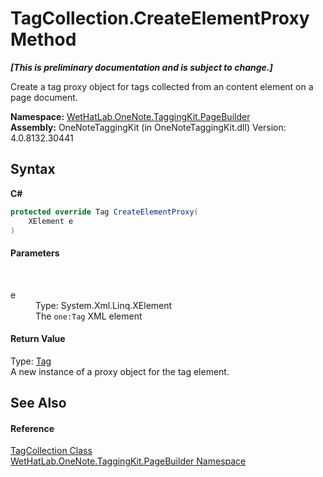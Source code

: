# TagCollection.CreateElementProxy Method 
 _**\[This is preliminary documentation and is subject to change.\]**_

Create a tag proxy object for tags collected from an content element on a page document.

**Namespace:**&nbsp;<a href="56352230-71f2-f4b7-63a8-983965663af5.md">WetHatLab.OneNote.TaggingKit.PageBuilder</a><br />**Assembly:**&nbsp;OneNoteTaggingKit (in OneNoteTaggingKit.dll) Version: 4.0.8132.30441

## Syntax

**C#**<br />
``` C#
protected override Tag CreateElementProxy(
	XElement e
)
```


#### Parameters
&nbsp;<dl><dt>e</dt><dd>Type: System.Xml.Linq.XElement<br />The `one:Tag` XML element</dd></dl>

#### Return Value
Type: <a href="f84aa4b9-4734-c115-b8ef-beb07a0254d1.md">Tag</a><br />A new instance of a proxy object for the tag element.

## See Also


#### Reference
<a href="690c2dc2-ed96-3d88-635a-e04151eea12b.md">TagCollection Class</a><br /><a href="56352230-71f2-f4b7-63a8-983965663af5.md">WetHatLab.OneNote.TaggingKit.PageBuilder Namespace</a><br />